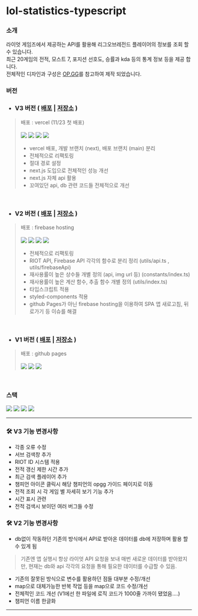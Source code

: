 
# lol-statistics-typescript


### 소개

라이엇 게임즈에서 제공하는 API를 활용해 리그오브레전드 플레이어의 정보를 조회 할 수 있습니다. <br/>
최근 20게임의 전적, 모스트 7, 포지션 선호도, 승률과 kda 등의 통계 정보 등을 제공 합니다.<br/>
전체적인 디자인과 구성은 [OP.GG](https://www.op.gg/)를 참고하여 제작 되었습니다.


### 버전

* ### V3 버전 ( [배포](https://lol-match-histroy.vercel.app/) | [저장소](https://github.com/YOON3N4M/lol-statistics-typescript/tree/next) )
> 배포 : vercel (11/23 첫 배포) <br><br>
> <img src="https://img.shields.io/badge/Next.js-000000?style=for-the-badge&logo=next.js&logoColor=white"> <img src="https://img.shields.io/badge/typescript-3178C6?style=for-the-badge&logo=typescript&logoColor=white"> <img src="https://img.shields.io/badge/firebase-FFCA28?style=for-the-badge&logo=firebase&logoColor=white"> <img src="https://img.shields.io/badge/styled components-DB7093?style=for-the-badge&logo=styled-components&logoColor=white">
>
> * vercel 배포, 개발 브랜치 (next), 배포 브랜치 (main) 분리
> * 전체적으로 리팩토링
> * 절대 경로 설정
> * next.js 도입으로 전체적인 성능 개선
> * next.js 자체 api 활용
> * 꼬여있던 api, db 관련 코드들 전체적으로 개선

<br>

* ### V2 버전 ( [배포](https://lol-statistic.firebaseapp.com/) | [저장소](https://github.com/YOON3N4M/lol-statistics-typescript/tree/main) )
> 배포 : firebase hosting <br><br>
> <img src="https://img.shields.io/badge/React-61DAFB?style=for-the-badge&logo=React&logoColor=white"> <img src="https://img.shields.io/badge/typescript-3178C6?style=for-the-badge&logo=typescript&logoColor=white"> <img src="https://img.shields.io/badge/firebase-FFCA28?style=for-the-badge&logo=firebase&logoColor=white"> <img src="https://img.shields.io/badge/styled components-DB7093?style=for-the-badge&logo=styled-components&logoColor=white">
>
> * 전체적으로 리팩토링
> * RIOT API, Firebase API 각각의 함수로 분리 정리 (utils/api.ts , utils/firebaseApi)
> * 재사용률이 높은 상수들 개별 정의 (api, img url 등)  (constants/index.ts)
> * 재사용률이 높은 계산 함수, 추출 함수 개별 정의 (utils/index.ts)
> * 타입스크립트 적용
> * styled-components 적용
> * github Pages가 아닌 firebase hosting을 이용하여 SPA 앱 새로고침, 뒤로가기 등 이슈를 해결
<br>

* ### V1 버전 ( [배포](https://yoon3n4m.github.io/lol-statistics/) | [저장소](https://github.com/YOON3N4M/lol-statistics) )
> 배포 : github pages <br><br>
> <img src="https://img.shields.io/badge/React-61DAFB?style=for-the-badge&logo=React&logoColor=white"> <img src="https://img.shields.io/badge/javascript-F7DF1E?style=for-the-badge&logo=javascript&logoColor=white"> <img src="https://img.shields.io/badge/redux-764ABC?style=for-the-badge&logo=javascript&logoColor=white">

<br>

### 스택
<img src="https://img.shields.io/badge/React-61DAFB?style=for-the-badge&logo=React&logoColor=white">  <img src="https://img.shields.io/badge/typescript-3178C6?style=for-the-badge&logo=typescript&logoColor=white"> <img src="https://img.shields.io/badge/firebase-FFCA28?style=for-the-badge&logo=firebase&logoColor=white"> <img src="https://img.shields.io/badge/styled components-DB7093?style=for-the-badge&logo=styled-components&logoColor=white">
<hr>

### 🛠️ V3 기능 변경사항
* 각종 오류 수정
* 서브 검색창 추가
* RIOT ID 시스템 적용
* 전적 갱신 제한 시간 추가
* 최근 검색 플레이어 추가
* 챔피언 아이콘 클릭시 해당 챔피언의 opgg 가이드 페이지로 이동
* 전적 조회 시 각 게임 별 자세히 보기 기능 추가
* 시간 표시 관련
* 전적 검색시 보이던 여러 버그들 수정


### 🛠️ V2 기능 변경사항
* db없이 작동하던 기존의 방식에서 API로 받아온 데이터를 db에 저장하며 활용 할 수 있게 됨
> 기존엔 앱 실행시 항상 라이엇 API 요청을 보내 매번 새로운 데이터를 받아왔지만, 현재는 db와 api 각각의 요청을 통해 필요한 데이터를 수급할 수 있음.

* 기존의 잘못된 방식으로 변수를 활용하던 점들 대부분 수정/개선
* map으로 대체가능한 반복 작업 등을 map으로 코드 수정/개선
* 전체적인 코드 개선 (V1에선 한 파일에 로직 코드가 1000줄 가까이 됐었음....)
* 챔피언 이름 한글화

<hr>

